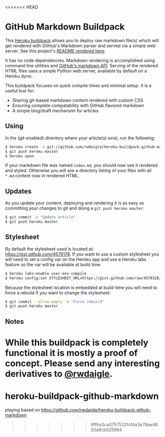 <<<<<<< HEAD
# GitHub Markdown Buildpack

This [Heroku buildpack](https://github.com/rwdaigle/heroku-buildpack-github-markdown) allows you to deploy raw markdown file(s) which will get rendered with GitHub's Markdown parser and served via a simple web server. See this project's [README rendered here](http://afternoon-peak-2333.herokuapp.com/README.html).

It has no code dependencies. Markdown rendering is accomplished using command line utilities and [GitHub's markdown API](http://developer.github.com/v3/markdown/). Serving of the rendered HTML files uses a simple Python web server, available by default on a Heroku dyno.

This buildpack focuses on quick compile times and minimal setup. It is a useful tool for:

* Sharing git-based markdown content rendered with custom CSS
* Ensuring complete compatability with GitHub flavored markdown
* A simple blog/draft mechansim for articles

## Using

In the (git-enabled) directory where your article(s) exist, run the following:

```bash
$ heroku create -b git://github.com/rwdaigle/heroku-buildpack-github-markdown.git
$ git push heroku master
$ heroku open
```

If your markdown file was named `index.md`, you should now see it rendered and styled. Otherwise you will see a directory listing of your files with all `*.md` content now in rendered HTML.

## Updates

As you update your content, deploying and rendering it is as easy as committing your changes to git and doing a `git push heroku master`:

```bash
$ git commit -m "Update article"
$ git push heroku master
```

## Stylesheet

By default the stylesheet used is located at: https://gist.github.com/4579178. If you want to use a custom stylesheet you will need to set a config var on the Heroku app and use a Heroku labs feature so the var will be available at build time.

```bash
$ heroku labs:enable user-env-compile
$ heroku config:set STYLESHEET_URL=https://gist.github.com/raw/4570328/styles.css
```

Because the stylesheet location is embedded at build-time you will need to force a rebuild if you want to change the stylesheet:

```bash
$ git commit --allow-empty -m "Force rebuild"
$ git push heroku master
```

## Notes

While this buildpack is completely functional it is mostly a proof of concept. Please send any interesting derivatives to [@rwdaigle](https://twitter.com/rwdaigle).
=======
# heroku-buildpack-github-markdown
playing based on https://github.com/rwdaigle/heroku-buildpack-github-markdown 
>>>>>>> 9ff6a3ca0757532fcf4a3e78ae4830a8cb525964
